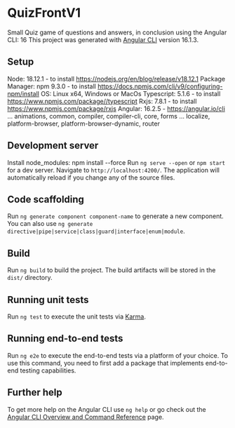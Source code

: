 # QuizFrontV1

Small Quiz game of questions and answers, in conclusion using the Angular CLI: 16
This project was generated with [Angular CLI](https://github.com/angular/angular-cli) version 16.1.3. 

## Setup
Node: 18.12.1 - to install <a>https://nodejs.org/en/blog/release/v18.12.1</a>
Package Manager: npm 9.3.0 - to install <a>https://docs.npmjs.com/cli/v9/configuring-npm/install</a>
OS: Linux x64, Windows or MacOs
Typescript: 5.1.6 - to install <a>https://www.npmjs.com/package//typescript</a>
Rxjs: 7.8.1 - to install <a>https://www.npmjs.com/package/rxjs</a>
Angular: 16.2.5 - <a>https://angular.io/cli</a>
... animations, common, compiler, compiler-cli, core, forms
... localize, platform-browser, platform-browser-dynamic, router

## Development server
Install node_modules: npm install --force
Run `ng serve --open` or `npm start` for a dev server. Navigate to `http://localhost:4200/`. The application will automatically reload if you change any of the source files.

## Code scaffolding

Run `ng generate component component-name` to generate a new component. You can also use `ng generate directive|pipe|service|class|guard|interface|enum|module`.

## Build

Run `ng build` to build the project. The build artifacts will be stored in the `dist/` directory.

## Running unit tests

Run `ng test` to execute the unit tests via [Karma](https://karma-runner.github.io).

## Running end-to-end tests

Run `ng e2e` to execute the end-to-end tests via a platform of your choice. To use this command, you need to first add a package that implements end-to-end testing capabilities.

## Further help

To get more help on the Angular CLI use `ng help` or go check out the [Angular CLI Overview and Command Reference](https://angular.io/cli) page.
